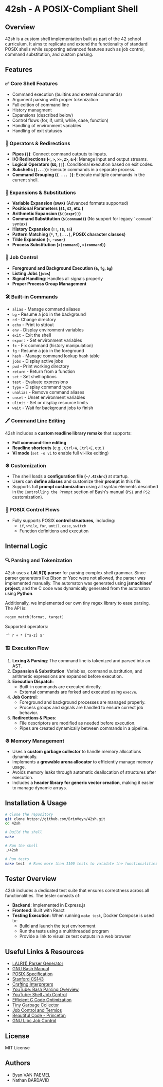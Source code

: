 # 42sh - A POSIX-Compliant Shell

## Overview

42sh is a custom shell implementation built as part of the 42 school curriculum. It aims to replicate and extend the functionality of standard POSIX shells while supporting advanced features such as job control, command substitution, and custom parsing.

## Features

### ✅ Core Shell Features

- Command execution (builtins and external commands)
- Argument parsing with proper tokenization
- Full edition of command line
- History managment
- Expansions (described below)
- Control flows (for, if, until, while, case, function)
- Handling of environment variables
- Handling of exit statuses

### 🔗 Operators & Redirections

- **Pipes (`|`)**: Connect command outputs to inputs.
- **I/O Redirections (`<`, `>`, `>>`, `2>`, `&>`)**: Manage input and output streams.
- **Logical Operators (`&&`, `||`)**: Conditional execution based on exit codes.
- **Subshells (`(...)`)**: Execute commands in a separate process.
- **Command Grouping (`{ ... }`)**: Execute multiple commands in the current shell.

### 🔄 Expansions & Substitutions

- **Variable Expansion (`$VAR`)** (Advanced formats supported)
- **Positional Parameters (`$1`, `$2`, etc.)**
- **Arithmetic Expansion (`$((expr))`)**
- **Command Substitution (`$(command)`)** (No support for legacy `` `command` `` syntax)
- **History Expansion (`!!`, `!$`, `!n`)**
- **Pattern Matching (`*`, `?`, `[...]`, POSIX character classes)**
- **Tilde Expansion (`~`, `~user`)**
- **Process Substitution (`<(command)`, `>(command)`)**

### 📌 Job Control

- **Foreground and Background Execution (`&`, `fg`, `bg`)**
- **Listing Jobs (`jobs`)**
- **Signal Handling**: Handles all signals properly
- **Proper Process Group Management**

### 🛠️ Built-in Commands

- `alias` - Manage command aliases
- `bg` - Resume a job in the background
- `cd` - Change directory
- `echo` - Print to stdout
- `env` - Display environment variables
- `exit` - Exit the shell
- `export` - Set environment variables
- `fc` - Fix command (history manipulation)
- `fg` - Resume a job in the foreground
- `hash` - Manage command lookup hash table
- `jobs` - Display active jobs
- `pwd` - Print working directory
- `return` - Return from a function
- `set` - Set shell options
- `test` - Evaluate expressions
- `type` - Display command type
- `unalias` - Remove command aliases
- `unset` - Unset environment variables
- `ulimit` - Set or display resource limits
- `wait` - Wait for background jobs to finish

### 🖊️ Command Line Editing

42sh includes a **custom readline library remake** that supports:

- **Full command-line editing**
- **Readline shortcuts** (e.g., `Ctrl+A`, `Ctrl+E`, etc.)
- **Vi mode** (`set -o vi` to enable full vi-like editing)

### ⚙️ Customization

- The shell loads a **configuration file (`~/.42shrc`)** at startup.
- Users can **define aliases** and customize their **prompt** in this file.
- Supports full **prompt customization** using all syntax elements described in the `Controlling the Prompt` section of Bash's manual (`PS1` and `PS2` customization).

### 🔁 POSIX Control Flows

- Fully supports POSIX **control structures**, including:
  - `if`, `while`, `for`, `until`, `case`, `switch`
  - Function definitions and execution

## Internal Logic

### 🔍 Parsing and Tokenization

42sh uses a **LALR(1) parser** for parsing complex shell grammar. Since parser generators like Bison or Yacc were not allowed, the parser was implemented manually. The automaton was generated using **jsmachines' project**, and the C code was dynamically generated from the automaton using **Python**.

Additionally, we implemented our own tiny regex library to ease parsing. The API is:

```c
regex_match(format, target)
```

Supported operators:

```
'^ ? + * [^a-z] $'
```

### 🏗️ Execution Flow

1. **Lexing & Parsing**: The command line is tokenized and parsed into an AST.
2. **Expansion & Substitution**: Variables, command substitution, and arithmetic expressions are expanded before execution.
3. **Execution Dispatch**:
   - Built-in commands are executed directly.
   - External commands are forked and executed using `execve`.
4. **Job Control**:
   - Foreground and background processes are managed properly.
   - Process groups and signals are handled to ensure correct job behavior.
5. **Redirections & Pipes**:
   - File descriptors are modified as needed before execution.
   - Pipes are created dynamically between commands in a pipeline.

### ⚙️ Memory Management

- Uses a **custom garbage collector** to handle memory allocations dynamically.
- Implements a **growable arena allocator** to efficiently manage memory usage.
- Avoids memory leaks through automatic deallocation of structures after execution.
- Includes a **header library for generic vector creation**, making it easier to manage dynamic arrays.

## Installation & Usage

```sh
# Clone the repository
git clone https://github.com/BrimVeyn/42sh.git
cd 42sh

# Build the shell
make

# Run the shell
./42sh

# Run tests
make test  # Runs more than 1100 tests to validate the functionalities described in this README
```

## Tester Overview

42sh includes a dedicated test suite that ensures correctness across all functionalities. The tester consists of:

- **Backend**: Implemented in Express.js
- **Frontend**: Built with React
- **Testing Execution**: When running `make test`, Docker Compose is used to:
  - Build and launch the test environment
  - Run the tests using a multithreaded program
  - Provide a link to visualize test outputs in a web browser

## Useful Links & Resources

- [LALR(1) Parser Generator](https://jsmachines.sourceforge.net/machines/lalr1.html)
- [GNU Bash Manual](https://www.gnu.org/software/bash/manual/bash.html)
- [POSIX Specification](https://pubs.opengroup.org/onlinepubs/9699919799.2018edition/)
- [Stanford CS143](http://web.stanford.edu/class/cs143/)
- [Crafting Interpreters](https://craftinginterpreters.com/)
- [YouTube: Bash Parsing Overview](https://www.youtube.com/watch?v=TZ5a3gCCZYo)
- [YouTube: Shell Job Control](https://www.youtube.com/watch?v=IroPQ150F6c)
- [Efficient C Code Optimization](https://www.codeproject.com/Articles/6154/Writing-Efficient-C-and-C-Code-Optimization)
- [Tiny Garbage Collector](https://github.com/orangeduck/tgc/tree/master)
- [Job Control and Termios](https://blog.nelhage.com/2010/01/a-brief-introduction-to-termios-signaling-and-job-control/)
- [Beautiful Code - Princeton](https://www.cs.princeton.edu/courses/archive/spr09/cos333/beautiful.html)
- [GNU Libc Job Control](https://www.gnu.org/software/libc/manual/html_node/Job-Control.html)

## License

MIT License

## Authors

- Byan VAN PAEMEL
- Nathan BARDAVID

